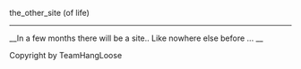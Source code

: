 the_other_site (of life)
_____________________________


__In a few months there will be a site.. Like nowhere else before ... __


Copyright by TeamHangLoose
